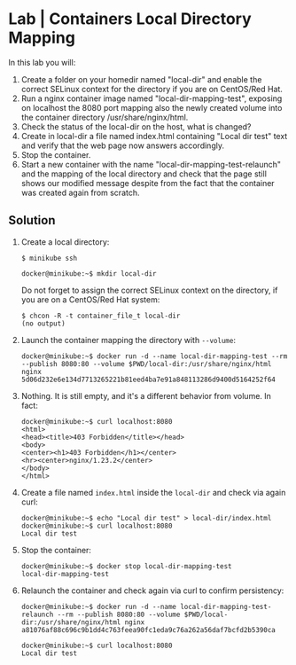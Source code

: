 # Lab | Containers Local Directory Mapping

In this lab you will:

1. Create a folder on your homedir named "local-dir" and enable the correct SELinux context for the directory if you are on CentOS/Red Hat.
2. Run a nginx container image named "local-dir-mapping-test", exposing on localhost the 8080 port mapping also the newly created volume into the container directory /usr/share/nginx/html.
3. Check the status of the local-dir on the host, what is changed?
4. Create in local-dir a file named index.html containing "Local dir test" text and verify that the web page now answers accordingly.
5. Stop the container.
6. Start a new container with the name "local-dir-mapping-test-relaunch" and the mapping of the local directory and check that the page still shows our modified message despite from the fact that the container was created again from scratch.

## Solution

1. Create a local directory:

   ```console
   $ minikube ssh

   docker@minikube:~$ mkdir local-dir
   ```

   Do not forget to assign the correct SELinux context on the directory, if you
   are on a CentOS/Red Hat system:

   ```console
   $ chcon -R -t container_file_t local-dir
   (no output)
   ```

2. Launch the container mapping the directory with `--volume`:

   ```console
   docker@minikube:~$ docker run -d --name local-dir-mapping-test --rm --publish 8080:80 --volume $PWD/local-dir:/usr/share/nginx/html nginx
   5d06d232e6e134d7713265221b81eed4ba7e91a848113286d9400d5164252f64
   ```

3. Nothing. It is still empty, and it's a different behavior from volume. In fact:

   ```console
   docker@minikube:~$ curl localhost:8080
   <html>
   <head><title>403 Forbidden</title></head>
   <body>
   <center><h1>403 Forbidden</h1></center>
   <hr><center>nginx/1.23.2</center>
   </body>
   </html>
   ```

4. Create a file named `index.html` inside the `local-dir` and check via again curl:

   ```console
   docker@minikube:~$ echo "Local dir test" > local-dir/index.html
   docker@minikube:~$ curl localhost:8080
   Local dir test
   ```

5. Stop the container:

   ```console
   docker@minikube:~$ docker stop local-dir-mapping-test
   local-dir-mapping-test
   ```

6. Relaunch the container and check again via curl to confirm persistency:

   ```console
   docker@minikube:~$ docker run -d --name local-dir-mapping-test-relaunch --rm --publish 8080:80 --volume $PWD/local-dir:/usr/share/nginx/html nginx
   a81076af88c696c9b1dd4c763feea90fc1eda9c76a262a56daf7bcfd2b5390ca

   docker@minikube:~$ curl localhost:8080
   Local dir test
   ```

